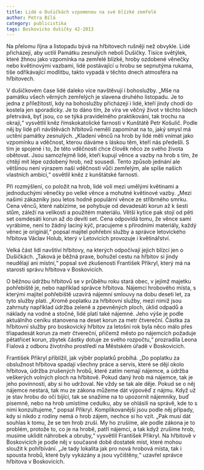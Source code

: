 ```yaml
---
title: Lidé o Dušičkách vzpomenou na své blízké zemřelé
author: Petra Bílá
category: publicistika
tags: Boskovicko dušičky 42-2013
---
```


Na přelomu října a listopadu bývá na hřbitovech rušněji než obvykle. Lidé přicházejí, aby uctili Památku zesnulých neboli Dušičky. Tisíce světýlek, které žhnou jako vzpomínka na zemřelé blízké, hroby ozdobené věnečky nebo květinovými vazbami, lidé postávající u hrobu se sepnutýma rukama, tiše odříkávající modlitbu, takto vypadá v těchto dnech atmosféra na hřbitovech.

V dušičkovém čase lidé daleko více navštěvují i bohoslužby. „Mše na památku všech věrných zemřelých je slavena druhého listopadu. Je to jedna z příležitostí, kdy na bohoslužby přicházejí i lidé, kteří jindy chodí do kostela jen sporadicky. Je to dáno tím, že víra ve věčný život v těchto lidech přetrvává, byť jsou, co se týká pravidelného praktikování, tak trochu na okraji,“ vysvětlil kněz římskokatolické farnosti v Kunštátě Petr Košulič. Podle něj by lidé při návštěvách hřbitovů neměli zapomínat na to, jaký smysl má uctění památky zesnulých. „Kladení věnců na hrob by lidé měli vnímat jako vzpomínku a vděčnost, kterou dáváme s láskou těm, kteří nás předešli. S tím je spojené i to, že této vděčnosti chce člověk něco ze svého života obětovat. Jsou samozřejmě lidé, kteří kupují věnce a vazby na hrob s tím, že chtějí mít lépe ozdobený hrob, než sousedi. Tento způsob jednání ale většinou není výrazem naší vděčnosti vůči zemřelým, ale spíše našich vlastních ambicí,“ osvětlil kněz z kunštátské farnosti.

Při rozmýšlení, co položit na hrob, lidé volí mezi umělými květinami a jednoduchými věnečky po velké věnce a mohutné květinové vazby. „Mezi našimi zákazníky jsou letos hodně populární věnce ze stříbrného smrku. Cena věnců, které nabízíme, se pohybuje od devadesáti korun až k šesti stům, záleží na velikosti a použitém materiálu. Větší kytice pak stojí od pěti set osmdesáti korun až do devíti set. Cena odpovídá tomu, že věnce sami vyrábíme, není to žádný laciný kýč, pracujeme s přírodními materiály, každý věnec je originál,“ popsal majitel pohřební služby a správce letovického hřbitova Václav Holub, který v Letovicích provozuje i květinářství.

Velká část lidí navštíví hřbitovy, na kterých odpočívají jejich blízcí jen o Dušičkách. „Taková je běžná praxe, bohužel cestu na hřbitov si jindy neudělají ani místní,“ popsal své zkušenosti František Přikryl, který má na starosti správu hřbitova v Boskovicích.

O běžnou údržbu hřbitovů se v průběhu roku stará obec, v jejímž majetku pohřebiště je, nebo například správce hřbitova. Nájemci hrobového místa, s kterými majitel pohřebiště uzavírá nájemní smlouvy na dobu deseti let, za tyto služby platí. „Kromě poplatku za hřbitovní služby, mezi nimiž jsou zahrnuty například údržba zeleně a zpevněných ploch, úklid odpadů a náklady na vodné a stočné, lidé platí také nájemné. Jeho výše je podle aktuálního ceníku stanovena na deset korun za metr čtvereční. Částka za hřbitovní služby pro boskovický hřbitov za letošní rok byla něco málo přes třiapadesát korun za metr čtvereční, přičemž město po nájemcích požaduje pětatřicet korun, zbytek částky dotuje ze svého rozpočtu,“ prozradila Leona Fialová z odboru životního prostředí na Městském úřadě v Boskovicích.

František Přikryl přiblížil, jak výběr poplatků probíhá. „Do poplatku za obslužnost hřbitova spadají všechny práce a servis, které se dějí okolo hřbitova, údržba zrušených hrobů, které zatím nemají nájemce, a údržba veškerých volných ploch na hřbitově. Pokud daný hrob má nájemce, tak je jeho povinností, aby si ho udržoval. Ne vždy se tak ale děje. Pokud se o něj nájemce nestará, tak mu ze zákona můžeme dát výpověď z nájmu. Když už je stav hrobu do očí bijící, tak se snažíme na to upozornit nájemníky, buď písemně, nebo na hrob umístíme cedulku, aby se ohlásili na správě, kde to s nimi konzultujeme,“ popsal Přikryl. Komplikovanější jsou podle něj případy, kdy si nikdo z rodiny nemá o hrob zájem, nechce si ho vzít. „Pak musí dát souhlas k tomu, že se ten hrob zruší. My ho zrušíme, ale podle zákona je to problém, protože to, co je na hrobě, patří nájemci, a tak když zrušíme hrob, musíme uklidit náhrobek a obruby,“ vysvětlil František Přikryl. Na hřbitově v Boskovicích je podle něj v současné době dostatek míst, které mohou sloužit k pohřbívání. „Je tady lokalita jak pro nová hrobová místa, tak i spousta hrobů, které byly vykázány a jsou vyčištěny,“ uzavřel správce hřbitova v Boskovicích.
